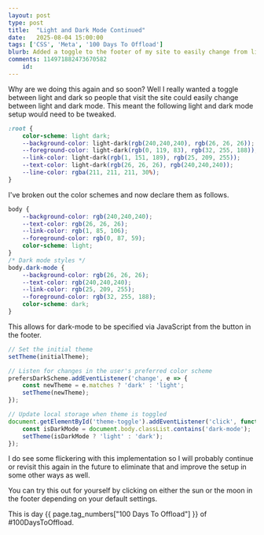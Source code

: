 ```yaml
---
layout: post
type: post
title:  "Light and Dark Mode Continued"
date:   2025-08-04 15:00:00
tags: ['CSS', 'Meta', '100 Days To Offload']
blurb: Added a toggle to the footer of my site to easily change from light and dark mode.
comments: 114971882473670582
    id: 
---
```


Why are we doing this again and so soon? Well I really wanted a toggle between light and dark so people that visit the site could easily change between light and dark mode. This meant the following light and dark mode setup would need to be tweaked.

~~~ css
:root {
    color-scheme: light dark;
    --background-color: light-dark(rgb(240,240,240), rgb(26, 26, 26));
    --foreground-color: light-dark(rgb(0, 119, 83), rgb(32, 255, 188));
    --link-color: light-dark(rgb(1, 151, 189), rgb(25, 209, 255));
    --text-color: light-dark(rgb(26, 26, 26), rgb(240,240,240));
    --line-color: rgba(211, 211, 211, 30%);
}
~~~

I've broken out the color schemes and now declare them as follows. 

~~~ css
body {
    --background-color: rgb(240,240,240);
    --text-color: rgb(26, 26, 26);
    --link-color: rgb(1, 85, 106);
    --foreground-color: rgb(0, 87, 59);
    color-scheme: light;
}
/* Dark mode styles */
body.dark-mode {
    --background-color: rgb(26, 26, 26);
    --text-color: rgb(240,240,240);
    --link-color: rgb(25, 209, 255);
    --foreground-color: rgb(32, 255, 188);
    color-scheme: dark;
}
~~~

This allows for dark-mode to be specified via JavaScript from the button in the footer.

~~~ javascript
// Set the initial theme
setTheme(initialTheme);

// Listen for changes in the user's preferred color scheme
prefersDarkScheme.addEventListener('change', e => {
    const newTheme = e.matches ? 'dark' : 'light';
    setTheme(newTheme);
});

// Update local storage when theme is toggled
document.getElementById('theme-toggle').addEventListener('click', function() {
    const isDarkMode = document.body.classList.contains('dark-mode');
    setTheme(isDarkMode ? 'light' : 'dark');
});
~~~

I do see some flickering with this implementation so I will probably continue or revisit this again in the future to eliminate that and improve the setup in some other ways as well.

You can try this out for yourself by clicking on either the sun or the moon in the footer depending on your default settings.

This is day {{ page.tag_numbers["100 Days To Offload"] }}  of #100DaysToOffload.